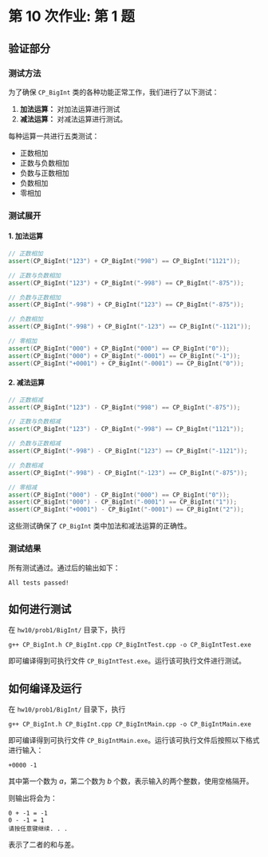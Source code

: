 # 第 10 次作业: 第 1 题

## 验证部分

### 测试方法

为了确保 `CP_BigInt` 类的各种功能正常工作，我们进行了以下测试：

1. **加法运算：** 对加法运算进行测试
2. **减法运算：** 对减法运算进行测试。

每种运算一共进行五类测试：

- 正数相加
- 正数与负数相加
- 负数与正数相加
- 负数相加
- 零相加

### 测试展开

#### 1. 加法运算

```cpp
// 正数相加
assert(CP_BigInt("123") + CP_BigInt("998") == CP_BigInt("1121"));

// 正数与负数相加
assert(CP_BigInt("123") + CP_BigInt("-998") == CP_BigInt("-875"));

// 负数与正数相加
assert(CP_BigInt("-998") + CP_BigInt("123") == CP_BigInt("-875"));

// 负数相加
assert(CP_BigInt("-998") + CP_BigInt("-123") == CP_BigInt("-1121"));

// 零相加
assert(CP_BigInt("000") + CP_BigInt("000") == CP_BigInt("0"));
assert(CP_BigInt("000") + CP_BigInt("-0001") == CP_BigInt("-1"));
assert(CP_BigInt("+0001") + CP_BigInt("-0001") == CP_BigInt("0"));
```

#### 2. 减法运算

```cpp
// 正数相减
assert(CP_BigInt("123") - CP_BigInt("998") == CP_BigInt("-875"));

// 正数与负数相减
assert(CP_BigInt("123") - CP_BigInt("-998") == CP_BigInt("1121"));

// 负数与正数相减
assert(CP_BigInt("-998") - CP_BigInt("123") == CP_BigInt("-1121"));

// 负数相减
assert(CP_BigInt("-998") - CP_BigInt("-123") == CP_BigInt("-875"));

// 零相减
assert(CP_BigInt("000") - CP_BigInt("000") == CP_BigInt("0"));
assert(CP_BigInt("000") - CP_BigInt("-0001") == CP_BigInt("1"));
assert(CP_BigInt("+0001") - CP_BigInt("-0001") == CP_BigInt("2"));
```

这些测试确保了 `CP_BigInt` 类中加法和减法运算的正确性。

### 测试结果

所有测试通过。通过后的输出如下：

```
All tests passed!
```

## 如何进行测试

在 `hw10/prob1/BigInt/` 目录下，执行

```
g++ CP_BigInt.h CP_BigInt.cpp CP_BigIntTest.cpp -o CP_BigIntTest.exe
```

即可编译得到可执行文件 `CP_BigIntTest.exe`。运行该可执行文件进行测试。

## 如何编译及运行

在 `hw10/prob1/BigInt/` 目录下，执行

```
g++ CP_BigInt.h CP_BigInt.cpp CP_BigIntMain.cpp -o CP_BigIntMain.exe
```

即可编译得到可执行文件 `CP_BigIntMain.exe`。运行该可执行文件后按照以下格式进行输入：

```
+0000 -1
```

其中第一个数为 $a$，第二个数为 $b$ 个数，表示输入的两个整数，使用空格隔开。

则输出将会为：

```
0 + -1 = -1
0 - -1 = 1
请按任意键继续. . .
```

表示了二者的和与差。

